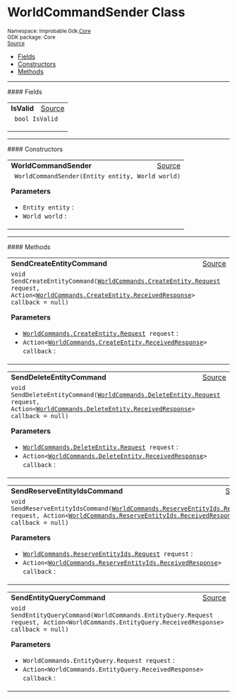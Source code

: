 
# WorldCommandSender Class
<sup>
Namespace: Improbable.Gdk.<a href="{{urlRoot}}/api/core-index">Core</a><br/>
GDK package: Core<br/>
<a href="https://www.github.com/spatialos/gdk-for-unity/blob/15bb5eac/workers/unity/Packages/io.improbable.gdk.core/Subscriptions/StandardSubscriptionManagers/WorldCommands.cs/#L102">Source</a>
<style>
a code {
                    padding: 0em 0.25em!important;
}
code {
                    background-color: #ffffff!important;
}
</style>
</sup>
<nav id="pageToc" class="page-toc"><ul><li><a href="#fields">Fields</a>
<li><a href="#constructors">Constructors</a>
<li><a href="#methods">Methods</a>
</ul></nav>








</p>
<hr style="width:100%; border-top-color:#d8d8d8" />
#### Fields


</p>




<table width="100%">
    <tr>
        <td style="border-right:none"><a id="isvalid"></a><b>IsValid</b></td>
        <td style="border-left:none; text-align:right"><a href="https://www.github.com/spatialos/gdk-for-unity/blob/15bb5eac/workers/unity/Packages/io.improbable.gdk.core/Subscriptions/StandardSubscriptionManagers/WorldCommands.cs/#L104">Source</a></td>
    </tr>
    <tr>
        <td colspan="2">
<code> bool IsValid</code></p>


</td>
    </tr>
</table>







</p>
<hr style="width:100%; border-top-color:#d8d8d8" />
#### Constructors


</p>




<table width="100%">
    <tr>
        <td style="border-right:none"><a id="worldcommandsender-entity-world"></a><b>WorldCommandSender</b></td>
        <td style="border-left:none; text-align:right"><a href="https://www.github.com/spatialos/gdk-for-unity/blob/15bb5eac/workers/unity/Packages/io.improbable.gdk.core/Subscriptions/StandardSubscriptionManagers/WorldCommands.cs/#L110">Source</a></td>
    </tr>
    <tr>
        <td colspan="2">
<code> WorldCommandSender(Entity entity, World world)</code></p>



</p>

<b>Parameters</b>

<ul>
<li><code>Entity entity</code> : </li>
<li><code>World world</code> : </li>
</ul>





</td>
    </tr>
</table>




</p>
<hr style="width:100%; border-top-color:#d8d8d8" />
#### Methods


</p>




<table width="100%">
    <tr>
        <td style="border-right:none"><a id="sendcreateentitycommand-worldcommands-createentity-request-action-worldcommands-createentity-receivedresponse"></a><b>SendCreateEntityCommand</b></td>
        <td style="border-left:none; text-align:right"><a href="https://www.github.com/spatialos/gdk-for-unity/blob/15bb5eac/workers/unity/Packages/io.improbable.gdk.core/Subscriptions/StandardSubscriptionManagers/WorldCommands.cs/#L119">Source</a></td>
    </tr>
    <tr>
        <td colspan="2">
<code>void SendCreateEntityCommand(<a href="{{urlRoot}}/api/core/commands/world-commands/create-entity/request">WorldCommands.CreateEntity.Request</a> request, Action&lt;<a href="{{urlRoot}}/api/core/commands/world-commands/create-entity/received-response">WorldCommands.CreateEntity.ReceivedResponse</a>&gt; callback = null)</code></p>



</p>

<b>Parameters</b>

<ul>
<li><code><a href="{{urlRoot}}/api/core/commands/world-commands/create-entity/request">WorldCommands.CreateEntity.Request</a> request</code> : </li>
<li><code>Action&lt;<a href="{{urlRoot}}/api/core/commands/world-commands/create-entity/received-response">WorldCommands.CreateEntity.ReceivedResponse</a>&gt; callback</code> : </li>
</ul>





</td>
    </tr>
</table>


<table width="100%">
    <tr>
        <td style="border-right:none"><a id="senddeleteentitycommand-worldcommands-deleteentity-request-action-worldcommands-deleteentity-receivedresponse"></a><b>SendDeleteEntityCommand</b></td>
        <td style="border-left:none; text-align:right"><a href="https://www.github.com/spatialos/gdk-for-unity/blob/15bb5eac/workers/unity/Packages/io.improbable.gdk.core/Subscriptions/StandardSubscriptionManagers/WorldCommands.cs/#L138">Source</a></td>
    </tr>
    <tr>
        <td colspan="2">
<code>void SendDeleteEntityCommand(<a href="{{urlRoot}}/api/core/commands/world-commands/delete-entity/request">WorldCommands.DeleteEntity.Request</a> request, Action&lt;<a href="{{urlRoot}}/api/core/commands/world-commands/delete-entity/received-response">WorldCommands.DeleteEntity.ReceivedResponse</a>&gt; callback = null)</code></p>



</p>

<b>Parameters</b>

<ul>
<li><code><a href="{{urlRoot}}/api/core/commands/world-commands/delete-entity/request">WorldCommands.DeleteEntity.Request</a> request</code> : </li>
<li><code>Action&lt;<a href="{{urlRoot}}/api/core/commands/world-commands/delete-entity/received-response">WorldCommands.DeleteEntity.ReceivedResponse</a>&gt; callback</code> : </li>
</ul>





</td>
    </tr>
</table>


<table width="100%">
    <tr>
        <td style="border-right:none"><a id="sendreserveentityidscommand-worldcommands-reserveentityids-request-action-worldcommands-reserveentityids-receivedresponse"></a><b>SendReserveEntityIdsCommand</b></td>
        <td style="border-left:none; text-align:right"><a href="https://www.github.com/spatialos/gdk-for-unity/blob/15bb5eac/workers/unity/Packages/io.improbable.gdk.core/Subscriptions/StandardSubscriptionManagers/WorldCommands.cs/#L157">Source</a></td>
    </tr>
    <tr>
        <td colspan="2">
<code>void SendReserveEntityIdsCommand(<a href="{{urlRoot}}/api/core/commands/world-commands/reserve-entity-ids/request">WorldCommands.ReserveEntityIds.Request</a> request, Action&lt;<a href="{{urlRoot}}/api/core/commands/world-commands/reserve-entity-ids/received-response">WorldCommands.ReserveEntityIds.ReceivedResponse</a>&gt; callback = null)</code></p>



</p>

<b>Parameters</b>

<ul>
<li><code><a href="{{urlRoot}}/api/core/commands/world-commands/reserve-entity-ids/request">WorldCommands.ReserveEntityIds.Request</a> request</code> : </li>
<li><code>Action&lt;<a href="{{urlRoot}}/api/core/commands/world-commands/reserve-entity-ids/received-response">WorldCommands.ReserveEntityIds.ReceivedResponse</a>&gt; callback</code> : </li>
</ul>





</td>
    </tr>
</table>


<table width="100%">
    <tr>
        <td style="border-right:none"><a id="sendentityquerycommand-worldcommands-entityquery-request-action-worldcommands-entityquery-receivedresponse"></a><b>SendEntityQueryCommand</b></td>
        <td style="border-left:none; text-align:right"><a href="https://www.github.com/spatialos/gdk-for-unity/blob/15bb5eac/workers/unity/Packages/io.improbable.gdk.core/Subscriptions/StandardSubscriptionManagers/WorldCommands.cs/#L176">Source</a></td>
    </tr>
    <tr>
        <td colspan="2">
<code>void SendEntityQueryCommand(WorldCommands.EntityQuery.Request request, Action&lt;WorldCommands.EntityQuery.ReceivedResponse&gt; callback = null)</code></p>



</p>

<b>Parameters</b>

<ul>
<li><code>WorldCommands.EntityQuery.Request request</code> : </li>
<li><code>Action&lt;WorldCommands.EntityQuery.ReceivedResponse&gt; callback</code> : </li>
</ul>





</td>
    </tr>
</table>





